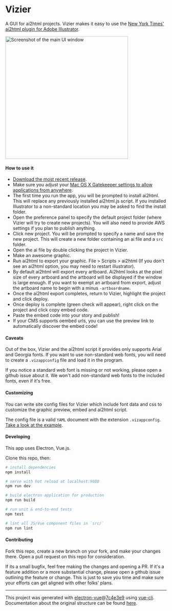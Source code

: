 # Vizier

A GUI for ai2html projects. Vizier makes it easy to use the [New York Times' ai2html plugin for Adobe Illustrator](http://ai2html.org/).

<img src="https://apps.voxmedia.com/vizapp-screenshots/main.png" width="383" alt="Screenshot of the main UI window" />

#### How to use it

- [Download the most recent release](releases).
- Make sure you adjust your [Mac OS X Gatekeeper settings to allow applications from anywhere](https://support.apple.com/en-us/HT202491).
- The first time you run the app, you will be prompted to install ai2html. This will replace any
previously installed ai2html.js script. If you installed Illustrator to a non-standard location
you may be asked to find the install folder.
- Open the preference panel to specify the default project folder (where Vizier
will try to create new projects). You will also need to provide AWS settings if
you plan to publish anything.
- Click new project. You will be prompted to specify a name and save the new
project. This will create a new folder containing an ai file and a `src` folder.
- Open the ai file by double clicking the project in Vizier.
- Make an awesome graphic.
- Run ai2html to export your graphic. File > Scripts > ai2html (If you don't see an ai2html option, you may need to restart illustrator).
- By default ai2html will export every artboard. Ai2html looks at the pixel size
of every artboard and the artboard will be displayed if the window is large enough.
If you want to exempt an artboard from export, adjust the artboard name to begin
with a minus `-artboardname`.
- Once the ai2html export completes, return to Vizier, highlight the project
and click deploy.
- Once deploy is complete (green check will appear), right click on the project
and click copy embed code.
- Paste the embed code into your story and publish!
- If your CMS supports oembed urls, you can use the preview link to automatically
discover the embed code!

#### Caveats

Out of the box, Vizier and the ai2html script it provides only supports Arial and Georgia fonts. If you want to use non-standard web fonts, you will need to create a `.vizappconfig` file and load it in the program.

If you notice a standard web font is missing or not working, please open a github issue about it. We won't add non-standard web fonts to the included fonts, even if it's free.

#### Customizing

You can write site config files for Vizier which include font data and css to customize the graphic preview, embed and ai2html script.

The config file is a valid `YAML` document with the extension `.vizappconfig`. [Take a look at the example](https://github.com/voxmedia/viz-app/blob/master/example.vizappconfig).

#### Developing

This app uses Electron, Vue.js.

Clone this repo, then:

``` bash
# install dependencies
npm install

# serve with hot reload at localhost:9080
npm run dev

# build electron application for production
npm run build

# run unit & end-to-end tests
npm test

# lint all JS/Vue component files in `src/`
npm run lint
```

#### Contributing

Fork this repo, create a new branch on your fork, and make your changes there.
Open a pull request on this repo for consideration.

If its a small bugfix, feel free making the changes and opening a PR. If it's a
feature addition or a more substantial change, please open a github issue
outlining the feature or change. This is just to save you time and make sure
your efforts can get aligned with other folks' plans.

---

This project was generated with [electron-vue](https://github.com/SimulatedGREG/electron-vue)@[7c4e3e9](https://github.com/SimulatedGREG/electron-vue/tree/7c4e3e90a772bd4c27d2dd4790f61f09bae0fcef) using [vue-cli](https://github.com/vuejs/vue-cli). Documentation about the original structure can be found [here](https://simulatedgreg.gitbooks.io/electron-vue/content/index.html).

